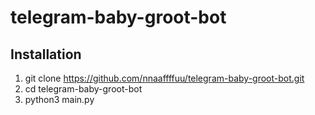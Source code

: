 # telegram-baby-groot-bot
## Installation
1. git clone https://github.com/nnaaffffuu/telegram-baby-groot-bot.git
1. cd telegram-baby-groot-bot
1. python3 main.py